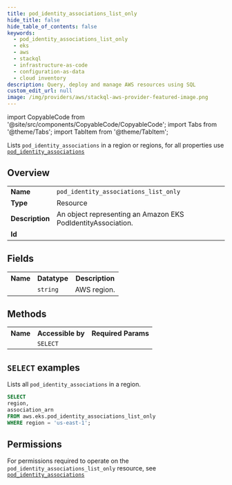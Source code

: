 ```yaml
---
title: pod_identity_associations_list_only
hide_title: false
hide_table_of_contents: false
keywords:
  - pod_identity_associations_list_only
  - eks
  - aws
  - stackql
  - infrastructure-as-code
  - configuration-as-data
  - cloud inventory
description: Query, deploy and manage AWS resources using SQL
custom_edit_url: null
image: /img/providers/aws/stackql-aws-provider-featured-image.png
---
```


import CopyableCode from '@site/src/components/CopyableCode/CopyableCode';
import Tabs from '@theme/Tabs';
import TabItem from '@theme/TabItem';

Lists <code>pod_identity_associations</code> in a region or regions, for all properties use <a href="/providers/aws/serviceName/pod_identity_associations/"><code>pod_identity_associations</code></a>

## Overview
<table><tbody>
<tr><td><b>Name</b></td><td><code>pod_identity_associations_list_only</code></td></tr>
<tr><td><b>Type</b></td><td>Resource</td></tr>
<tr><td><b>Description</b></td><td>An object representing an Amazon EKS PodIdentityAssociation.</td></tr>
<tr><td><b>Id</b></td><td><CopyableCode code="aws.eks.pod_identity_associations_list_only" /></td></tr>
</tbody></table>

## Fields
<table><tbody><tr><th>Name</th><th>Datatype</th><th>Description</th></tr><tr><td><CopyableCode code="region" /></td><td><code>string</code></td><td>AWS region.</td></tr>
</tbody></table>

## Methods

<table><tbody>
  <tr>
    <th>Name</th>
    <th>Accessible by</th>
    <th>Required Params</th>
  </tr>
  <tr>
    <td><CopyableCode code="list_resources" /></td>
    <td><code>SELECT</code></td>
    <td><CopyableCode code="region" /></td>
  </tr>
</tbody></table>

## `SELECT` examples
Lists all <code>pod_identity_associations</code> in a region.
```sql
SELECT
region,
association_arn
FROM aws.eks.pod_identity_associations_list_only
WHERE region = 'us-east-1';
```


## Permissions

For permissions required to operate on the <code>pod_identity_associations_list_only</code> resource, see <a href="/providers/aws/eks/pod_identity_associations/#permissions"><code>pod_identity_associations</code></a>

